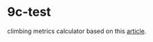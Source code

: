 # 9c-test

climbing metrics calculator based on this [article](https://climbapedia.org/content/climbing-potential).
